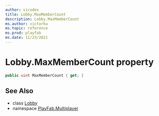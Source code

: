```yaml
---
author: vicodex
title: Lobby.MaxMemberCount
description: Lobby.MaxMemberCount
ms.author: victorku
ms.topic: reference
ms.prod: playfab
ms.date: 11/23/2021
---
```


# Lobby.MaxMemberCount property

```csharp
public uint MaxMemberCount { get; }
```

## See Also

* class [Lobby](../Lobby.md)
* namespace [PlayFab.Multiplayer](../../PlayFabMultiplayerSDK.md)
